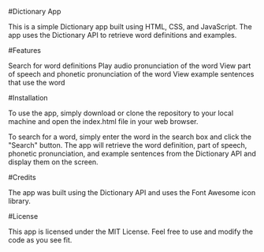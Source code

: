 #Dictionary App

This is a simple Dictionary app built using HTML, CSS, and JavaScript. The app uses the Dictionary API to retrieve word definitions and examples.

#Features

Search for word definitions
Play audio pronunciation of the word
View part of speech and phonetic pronunciation of the word
View example sentences that use the word

#Installation

To use the app, simply download or clone the repository to your local machine and open the index.html file in your web browser.

To search for a word, simply enter the word in the search box and click the "Search" button. The app will retrieve the word definition, part of speech, phonetic pronunciation, and example sentences from the Dictionary API and display them on the screen.

#Credits

The app was built using the Dictionary API and uses the Font Awesome icon library.

#License

This app is licensed under the MIT License. Feel free to use and modify the code as you see fit.
